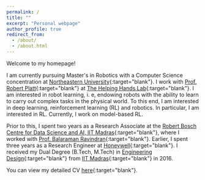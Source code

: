 ```yaml
---
permalink: /
title: ""
excerpt: "Personal webpage"
author_profile: true
redirect_from: 
  - /about/
  - /about.html
---
```

Welcome to my homepage!

I am currently pursuing Master's in Robotics with a Computer Science concentration at [Northeastern University](https://www.northeastern.edu/){:target="blank"}. I work with [Prof. Robert Platt](https://www.khoury.northeastern.edu/people/robert-platt/){:target="blank"} at [The Helping Hands Lab](https://www2.ccs.neu.edu/research/helpinghands/){:target="blank"}. I am interested in robot learning, i. e, endowing robots with the ability to learn to carry out complex tasks in the physical world. To this end, I am interested in deep learning, reinforcement learning (RL) and robotics. In particular, I am interested in RL. Currently, I work on model-based RL.

Prior to this, I spent two years as a Research Associate at the [Robert Bosch Centre for Data Science and AI, IIT Madras](https://rbcdsai.iitm.ac.in/){:target="blank"}, where I worked with [Prof. Balaraman Ravindran](https://www.cse.iitm.ac.in/~ravi/){:target="blank"}. Earlier, I spent three years as a Research Engineer at [Honeywell](https://www.honeywell.com){:target="blank"}. I received my Dual Degree (B.Tech, M.Tech) in [Engineering Design](https://ed.iitm.ac.in){:target="blank"} from [IIT Madras](https://www.iitm.ac.in/){:target="blank"} in 2016.

You can view my detailed CV [here](https://adi3e08.github.io/files/CV_Adithya_Ramesh.pdf){:target="blank"}.

